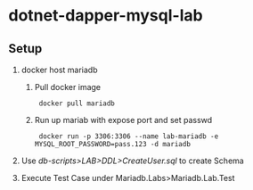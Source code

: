 # dotnet-dapper-mysql-lab #

## Setup ##
1. docker host mariadb

    1. Pull docker image

            docker pull mariadb

    2. Run up mariab with expose port and set passwd

            docker run -p 3306:3306 --name lab-mariadb -e MYSQL_ROOT_PASSWORD=pass.123 -d mariadb

2. Use *db-scripts>LAB>DDL>CreateUser.sql* to create Schema
3. Execute Test Case under Mariadb.Labs>Mariadb.Lab.Test